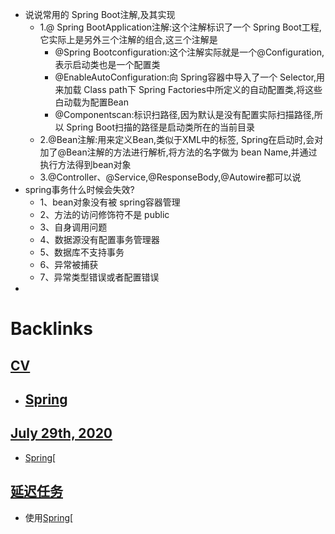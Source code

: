 - 说说常用的 Spring Boot注解,及其实现
    - 1.@ Spring BootApplication注解:这个注解标识了一个 Spring Boot工程,它实际上是另外三个注解的组合,这三个注解是
        - @Spring Bootconfiguration:这个注解实际就是一个@Configuration,表示启动类也是一个配置类
        - @EnableAutoConfiguration:向 Spring容器中导入了一个 Selector,用来加载 Class path下 Spring Factories中所定义的自动配置类,将这些白动载为配置Bean
        - @Componentscan:标识扫路径,因为默认是没有配置实际扫描路径,所以 Spring Boot扫描的路径是启动类所在的当前目录
    - 2.@Bean注解:用来定义Bean,类似于XML中的<bean>标签, Spring在启动时,会对加了@Bean注解的方法进行解析,将方法的名字做为 bean Name,并通过执行方法得到bean对象
    - 3.@Controller、@Service,@ResponseBody,@Autowire都可以说
- spring事务什么时候会失效?
    - 1、bean对象没有被 spring容器管理
    - 2、方法的访问修饰符不是 public
    - 3、自身调用问题
    - 4、数据源没有配置事务管理器
    - 5、数据库不支持事务
    - 6、异常被捕获
    - 7、异常类型错误或者配置错误
- 

# Backlinks
## [CV](<CV.md>)
- ## [Spring](<Spring.md>)

## [July 29th, 2020](<July 29th, 2020.md>)
- [Spring](<Spring.md>)[

## [延迟任务](<延迟任务.md>)
- 使用[Spring](<Spring.md>)[

